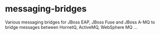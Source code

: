 messaging-bridges
=================

Various messaging bridges for JBoss EAP, JBoss Fuse and JBoss A-MQ to bridge messages between HornetQ, ActiveMQ, WebSphere MQ ...

